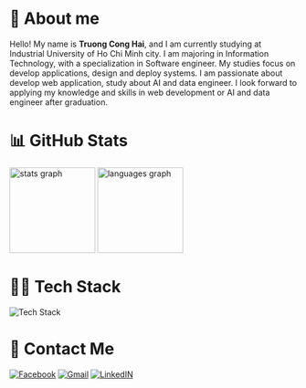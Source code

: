 # 📖 About me
<p>
Hello! My name is <strong>Truong Cong Hai</strong>, and I am currently studying at Industrial University of Ho Chi Minh city. I am majoring in Information Technology, with a specialization in Software engineer. My studies focus on develop applications, design and deploy systems. I am passionate about develop web application, study about AI and data engineer. I look forward to applying my knowledge and skills in web development or AI and data engineer after graduation.
</p>

# 📊 GitHub Stats
<div align="left">
  <img src="https://github-readme-stats.vercel.app/api?username=trgcghai&hide_title=false&hide_rank=false&show_icons=true&include_all_commits=true&count_private=true&disable_animations=false&theme=github_dark_dimmed&locale=en&hide_border=false" height="150" alt="stats graph"  />
  <img src="https://github-readme-stats.vercel.app/api/top-langs?username=trgcghai&locale=en&hide_title=false&layout=compact&card_width=320&langs_count=5&theme=github_dark_dimmed&hide_border=false" height="150" alt="languages graph"  />
</div>

# 👨‍💻 Tech Stack
<div>
 <img src="https://skillicons.dev/icons?i=ts,js,python,react,nextjs,html,css,nodejs,npm,mongodb,bootstrap,redux,postman&perline=50" alt="Tech Stack" /> 
</div>

# 📧 Contact Me
[![Facebook](https://img.shields.io/badge/Facebook-1877F2?style=for-the-badge&logo=facebook&logoColor=white)](https://www.facebook.com/trcg.hai151204)
[![Gmail](https://img.shields.io/badge/Gmail-D14836?style=for-the-badge&logo=gmail&logoColor=white)](mailto:conghai.tpma@gmail.com)
[![LinkedIN](https://img.shields.io/badge/LinkedIn-0A66C2?style=for-the-badge&logo=linkedin&logoColor=white)](https://www.linkedin.com/in/hai-truong-cong-86b508250)
